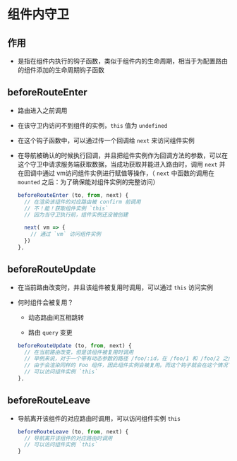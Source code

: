 # 组件内守卫

## 作用

  - 是指在组件内执行的钩子函数，类似于组件内的生命周期，相当于为配置路由的组件添加的生命周期钩子函数

## beforeRouteEnter

  - 路由进入之前调用

  - 在该守卫内访问不到组件的实例，`this` 值为 `undefined`

  - 在这个钩子函数中，可以通过传一个回调给 `next` 来访问组件实例

  - 在导航被确认的时候执行回调，并且把组件实例作为回调方法的参数，可以在这个守卫中请求服务端获取数据，当成功获取并能进入路由时，调用 `next` 并在回调中通过 vm访问组件实例进行赋值等操作，（ `next` 中函数的调用在 `mounted` 之后：为了确保能对组件实例的完整访问）

    ```javascript
    beforeRouteEnter (to, from, next) {
      // 在渲染该组件的对应路由被 confirm 前调用
      // 不！能！获取组件实例 `this`
      // 因为当守卫执行前，组件实例还没被创建

      next( vm => {
        // 通过 `vm` 访问组件实例
      })
    },
    ```

## beforeRouteUpdate

  - 在当前路由改变时，并且该组件被复用时调用，可以通过 `this` 访问实例

  - 何时组件会被复用？

      - 动态路由间互相跳转

      - 路由 `query` 变更

    ```javascript
    beforeRouteUpdate (to, from, next) {
      // 在当前路由改变，但是该组件被复用时调用
      // 举例来说，对于一个带有动态参数的路径 /foo/:id，在 /foo/1 和 /foo/2 之间跳转的时候，
      // 由于会渲染同样的 Foo 组件，因此组件实例会被复用。而这个钩子就会在这个情况下被调用
      // 可以访问组件实例 `this`
    },
    ```

## beforeRouteLeave

  - 导航离开该组件的对应路由时调用，可以访问组件实例 `this`

    ```javascript
    beforeRouteLeave (to, from, next) {
      // 导航离开该组件的对应路由时调用
      // 可以访问组件实例 `this`
    }
    ```

